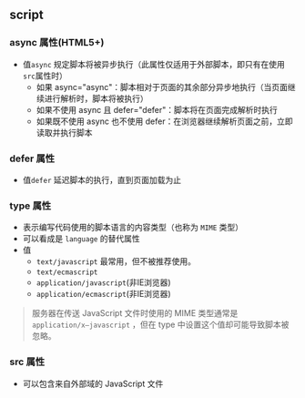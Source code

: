 ## script
### async 属性(HTML5+)
- 值`async` 规定脚本将被异步执行（此属性仅适用于外部脚本，即只有在使用`src`属性时）
    - 如果 async="async"：脚本相对于页面的其余部分异步地执行（当页面继续进行解析时，脚本将被执行）
    - 如果不使用 async 且 defer="defer"：脚本将在页面完成解析时执行
    - 如果既不使用 async 也不使用 defer：在浏览器继续解析页面之前，立即读取并执行脚本
### defer 属性
- 值`defer` 延迟脚本的执行，直到页面加载为止
### type 属性
- 表示编写代码使用的脚本语言的内容类型（也称为 `MIME` 类型）
- 可以看成是 `language` 的替代属性
- 值
    - `text/javascript` 最常用，但不被推荐使用。
    - `text/ecmascript` 
    - `application/javascript`(非IE浏览器)
    - `application/ecmascript`(非IE浏览器)
> 服务器在传送 JavaScript 文件时使用的
MIME 类型通常是 `application/x–javascript` ，但在 type 中设置这个值却可能导致脚本被忽略。
### src 属性
- 可以包含来自外部域的 JavaScript 文件